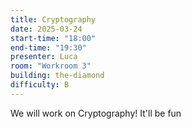 ```yaml
---
title: Cryptography
date: 2025-03-24
start-time: "18:00"
end-time: "19:30"
presenter: Luca
room: "Workroom 3"
building: the-diamond
difficulty: B
---
```


We will work on Cryptography! It'll be fun
